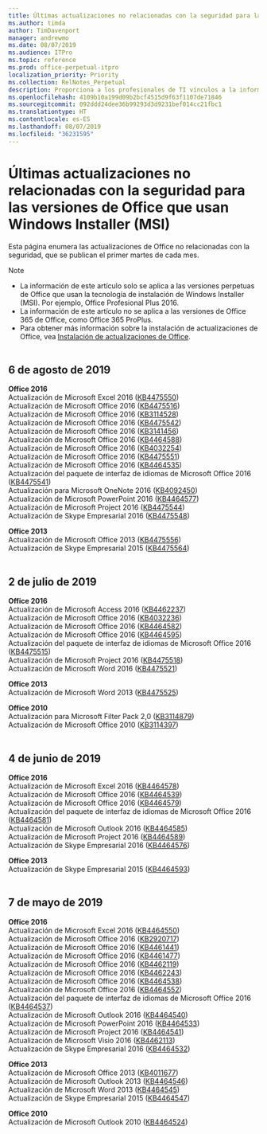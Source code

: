 ```yaml
---
title: Últimas actualizaciones no relacionadas con la seguridad para las versiones de Office que usan Windows Installer (MSI)
ms.author: timda
author: TimDavenport
manager: andrewmo
ms.date: 08/07/2019
ms.audience: ITPro
ms.topic: reference
ms.prod: office-perpetual-itpro
localization_priority: Priority
ms.collection: RelNotes_Perpetual
description: Proporciona a los profesionales de TI vínculos a la información de las últimas actualizaciones no relacionadas con la seguridad de las versiones perpetuas de Office 2016, Office 2013 y Office 2010.
ms.openlocfilehash: 4109b10a199d09b2bcf4515d9f63f1107de71846
ms.sourcegitcommit: 092ddd24dee36b99293d3d9231bef014cc21fbc1
ms.translationtype: HT
ms.contentlocale: es-ES
ms.lasthandoff: 08/07/2019
ms.locfileid: "36231595"
---
```

# <a name="latest-non-security-updates-for-versions-of-office-that-use-windows-installer-msi"></a>Últimas actualizaciones no relacionadas con la seguridad para las versiones de Office que usan Windows Installer (MSI)

Esta página enumera las actualizaciones de Office no relacionadas con la seguridad, que se publican el primer martes de cada mes.

> [!NOTE]
> - La información de este artículo solo se aplica a las versiones perpetuas de Office que usan la tecnología de instalación de Windows Installer (MSI). Por ejemplo, Office Profesional Plus 2016.
> - La información de este artículo no se aplica a las versiones de Office 365 de Office, como Office 365 ProPlus.
> - Para obtener más información sobre la instalación de actualizaciones de Office, vea [Instalación de actualizaciones de Office](https://support.office.com/article/2ab296f3-7f03-43a2-8e50-46de917611c5).
<br/><br/>

## <a name="august-6-2019"></a>6 de agosto de 2019

**Office 2016**<br/>
Actualización de Microsoft Excel 2016 ([KB4475550](https://support.microsoft.com/help/4475550))<br/>
Actualización de Microsoft Office 2016 ([KB4475516](https://support.microsoft.com/help/4475516))<br/>
Actualización de Microsoft Office 2016 ([KB3114528](https://support.microsoft.com/help/3114528))<br/>
Actualización de Microsoft Office 2016 ([KB4475542](https://support.microsoft.com/help/4475542))<br/>
Actualización de Microsoft Office 2016 ([KB3141456](https://support.microsoft.com/help/3141456))<br/>
Actualización de Microsoft Office 2016 ([KB4464588](https://support.microsoft.com/help/4464588))<br/>
Actualización de Microsoft Office 2016 ([KB4032254](https://support.microsoft.com/help/4032254))<br/>
Actualización de Microsoft Office 2016 ([KB4475551](https://support.microsoft.com/help/4475551))<br/>
Actualización de Microsoft Office 2016 ([KB4464535](https://support.microsoft.com/help/4464535))<br/>
Actualización del paquete de interfaz de idiomas de Microsoft Office 2016 ([KB4475541](https://support.microsoft.com/help/4475541))<br/>
Actualización para Microsoft OneNote 2016 ([KB4092450](https://support.microsoft.com/help/4092450))<br/>
Actualización de Microsoft PowerPoint 2016 ([KB4464577](https://support.microsoft.com/help/4464577))<br/>
Actualización de Microsoft Project 2016 ([KB4475544](https://support.microsoft.com/help/4475544))<br/>
Actualización de Skype Empresarial 2016 ([KB4475548](https://support.microsoft.com/help/4475548))<br/>

**Office 2013**<br/>
Actualización de Microsoft Office 2013 ([KB4475556](https://support.microsoft.com/help/4475556))<br/>
Actualización de Skype Empresarial 2015 ([KB4475564](https://support.microsoft.com/help/4475564))<br/><br/>



## <a name="july-2-2019"></a>2 de julio de 2019

**Office 2016**<br/>
Actualización de Microsoft Access 2016 ([KB4462237](https://support.microsoft.com/help/4462237))<br/>
Actualización de Microsoft Office 2016 ([KB4032236](https://support.microsoft.com/help/4032236))<br/>
Actualización de Microsoft Office 2016 ([KB4464582](https://support.microsoft.com/help/4464582))<br/>
Actualización de Microsoft Office 2016 ([KB4464595](https://support.microsoft.com/help/4464595))<br/>
Actualización del paquete de interfaz de idiomas de Microsoft Office 2016 ([KB4475515](https://support.microsoft.com/help/4475515))<br/>
Actualización de Microsoft Project 2016 ([KB4475518](https://support.microsoft.com/help/4475518))<br/>
Actualización de Microsoft Word 2016 ([KB4475521](https://support.microsoft.com/help/4475521))<br/>


**Office 2013**<br/>
Actualización de Microsoft Word 2013 ([KB4475525](https://support.microsoft.com/help/4475525))<br/>


**Office 2010**<br/>
Actualización para Microsoft Filter Pack 2,0 ([KB3114879](https://support.microsoft.com/help/3114879))<br/>Actualización de Microsoft Office 2010 ([KB3114397](https://support.microsoft.com/help/3114397))<br/><br/>

## <a name="june-4-2019"></a>4 de junio de 2019

**Office 2016**<br/>
Actualización de Microsoft Excel 2016 ([KB4464578](https://support.microsoft.com/help/4464578))<br/>
Actualización de Microsoft Office 2016 ([KB4464539](https://support.microsoft.com/help/4464539))<br/>
Actualización de Microsoft Office 2016 ([KB4464579](https://support.microsoft.com/help/4464579))<br/>
Actualización del paquete de interfaz de idiomas de Microsoft Office 2016 ([KB4464581](https://support.microsoft.com/help/4464581))<br/>
Actualización de Microsoft Outlook 2016 ([KB4464585](https://support.microsoft.com/help/4464585))<br/>
Actualización de Microsoft Project 2016 ([KB4464589](https://support.microsoft.com/help/4464589))<br/>
Actualización de Skype Empresarial 2016 ([KB4464576](https://support.microsoft.com/help/4464576))<br/>

**Office 2013**<br/>
Actualización de Skype Empresarial 2015 ([KB4464593](https://support.microsoft.com/help/4464593))<br/>
<br/>
## <a name="may-7-2019"></a>7 de mayo de 2019

**Office 2016**<br/>
Actualización de Microsoft Excel 2016 ([KB4464550](https://support.microsoft.com/help/4464550))<br/>
Actualización de Microsoft Office 2016 ([KB2920717](https://support.microsoft.com/help/2920717))<br/>
Actualización de Microsoft Office 2016 ([KB4461441](https://support.microsoft.com/help/4461441))<br/>
Actualización de Microsoft Office 2016 ([KB4461477](https://support.microsoft.com/help/4461477))<br/>
Actualización de Microsoft Office 2016 ([KB4462119](https://support.microsoft.com/help/4462119))<br/>
Actualización de Microsoft Office 2016 ([KB4462243](https://support.microsoft.com/help/4462243))<br/>
Actualización de Microsoft Office 2016 ([KB4464538](https://support.microsoft.com/help/4464538))<br/>
Actualización de Microsoft Office 2016 ([KB4464552](https://support.microsoft.com/help/4464552))<br/>
Actualización del paquete de interfaz de idiomas de Microsoft Office 2016 ([KB4464537](https://support.microsoft.com/help/4464537))<br/>
Actualización de Microsoft Outlook 2016 ([KB4464540](https://support.microsoft.com/help/4464540))<br/>
Actualización de Microsoft PowerPoint 2016 ([KB4464533](https://support.microsoft.com/help/4464533))<br/>
Actualización de Microsoft Project 2016 ([KB4464541](https://support.microsoft.com/help/4464541))<br/>
Actualización de Microsoft Visio 2016 ([KB4462113](https://support.microsoft.com/help/4462113))<br/>
Actualización de Skype Empresarial 2016 ([KB4464532](https://support.microsoft.com/help/4464532))<br/>

**Office 2013**<br/>
Actualización de Microsoft Office 2013 ([KB4011677](https://support.microsoft.com/help/4011677))<br/>
Actualización de Microsoft Outlook 2013 ([KB4464546](https://support.microsoft.com/help/4464546))<br/>
Actualización de Microsoft Word 2013 ([KB4464545](https://support.microsoft.com/help/4464545))<br/>
Actualización de Skype Empresarial 2015 ([KB4464547](https://support.microsoft.com/help/4464547))<br/>

**Office 2010**<br/>
Actualización de Microsoft Outlook 2010 ([KB4464524](https://support.microsoft.com/help/4464524))